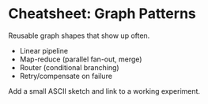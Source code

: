 # Cheatsheet: Graph Patterns

Reusable graph shapes that show up often.

- Linear pipeline
- Map-reduce (parallel fan-out, merge)
- Router (conditional branching)
- Retry/compensate on failure

Add a small ASCII sketch and link to a working experiment.
